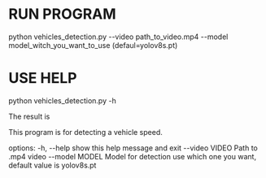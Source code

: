 # RUN PROGRAM
python vehicles_detection.py --video path_to_video.mp4 --model model_witch_you_want_to_use (defaul=yolov8s.pt)

# USE HELP
python vehicles_detection.py  -h

The result is

This program is for detecting a vehicle speed.

  options:
  -h, --help     show this help message and exit
  --video VIDEO  Path to .mp4 video
  --model MODEL  Model for detection use which one you want, default value is yolov8s.pt
